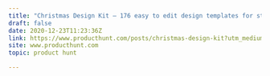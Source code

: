 ```yaml
---
title: "Christmas Design Kit — 176 easy to edit design templates for startups"
draft: false
date: 2020-12-23T11:23:36Z
link: https://www.producthunt.com/posts/christmas-design-kit?utm_medium=RSS&utm_source=hune
site: www.producthunt.com
topic: product hunt  

---
```

